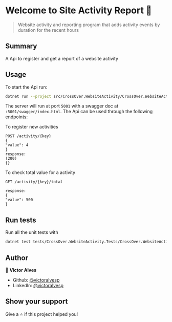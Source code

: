 # Welcome to Site Activity Report 👋

> Website activity and reporting program that adds activity events by duration for the recent hours

## Summary

A Api to register and get a report of a website activity

## Usage

To start the Api run:
```sh
dotnet run --project src/CrossOver.WebsiteActivity/CrossOver.WebsiteActivity.csproj
```

The server will run at port `5001` with a swagger doc at `:5001/swagger/index.html`. The Api can be used through the following endpoints:

To register new activities
```
POST /activity/{key}
{
"value": 4
}
response:
(200)
{}
```


To check total value for a activity
```
GET /activity/{key}/total

response:
{
"value": 500
}
```



## Run tests

Run all the unit tests with

```sh
dotnet test tests/CrossOver.WebsiteActivity.Tests/CrossOver.WebsiteActivity.Tests.csproj --collect:\"XPlat Code Coverage\" --results-directory:TestResults
```

## Author

👤 **Victor Alves**

* Github: [@victoralvesp](https://github.com/victoralvesp)
* LinkedIn: [@victoralvesp](https://linkedin.com/in/victoralvesp)

## Show your support

Give a ⭐️ if this project helped you!

